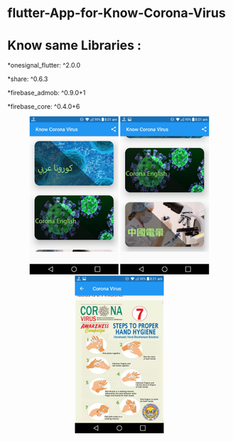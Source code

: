 # flutter-App-for-Know-Corona-Virus

# Know same Libraries :

*onesignal_flutter: ^2.0.0

*share: ^0.6.3

*firebase_admob: ^0.9.0+1

*firebase_core: ^0.4.0+6
<p align="center">
  <img src="screen/a1.jpg" width="200" title="hover text">
  <img src="screen/b2.jpg" width="200" alt="accessibility text">
   <img src="screen/b3.jpg" width="200" alt="accessibility text">
</p>
